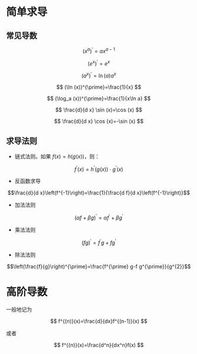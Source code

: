 # 简单求导

## 常见导数


$$
\left(x^{a}\right)^{\prime}=a x^{a-1}
$$


$$
\left(e^{x}\right)^{\prime}=e^{x}
$$


$$
\left(a^{x}\right)^{\prime}=\ln (a) a^{x}
$$

$$
(\ln (x))^{\prime}=\frac{1}{x}
$$

$$
(\log_a (x))^{\prime}=\frac{1}{x\ln a}
$$

$$
\frac{d}{d x} \sin (x)=\cos (x)
$$


$$
\frac{d}{d x} \cos (x)=-\sin (x)
$$



## 求导法则

- 链式法则。如果 $f(x)=h(g(x))$，则：

$$f^{\prime}(x)=h^{\prime}(g(x)) \cdot g^{\prime}(x)$$

- 反函数求导

$$\frac{d}{d x}\left(f^{-1}\right)=\frac{1}{\frac{d f}{d x}\left(f^{-1}\right)}$$

- 加法法则


$$(\alpha f+\beta g)^{\prime}=\alpha f^{\prime}+\beta g^{\prime}$$

- 乘法法则

$$(f g)^{\prime}=f^{\prime} g+f g^{\prime}$$

- 除法法则

$$\left(\frac{f}{g}\right)^{\prime}=\frac{f^{\prime} g-f g^{\prime}}{g^{2}}$$


# 高阶导数

一般地记为

$$
f^{(n)}(x)=\frac{d}{dx}f^{(n-1)}(x)
$$

或者

$$
f^{(n)}(x)=\frac{d^n}{dx^n}f(x)
$$

